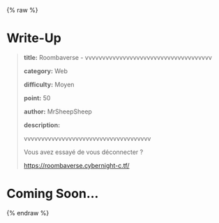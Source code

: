 
{% raw %}
# Write-Up
> **title:**  Roombaverse - vvvvvvvvvvvvvvvvvvvvvvvvvvvvvvvvvvvvv
>
> **category:** Web
>
> **difficulty:** Moyen
>
> **point:** 50
>
> **author:** MrSheepSheep
>
> **description:**
>
> vvvvvvvvvvvvvvvvvvvvvvvvvvvvvvvvvvvvv
>
> Vous avez essayé de vous déconnecter ?
>
> https://roombaverse.cybernight-c.tf/


# Coming Soon...

{% endraw %}

